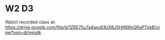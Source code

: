 # W2 D3

Watch recorded class at:
https://drive.google.com/file/d/1Z6E75u7a4asoE8xX8J5HtNWsQKaPTxkB/view?usp=drivesdk